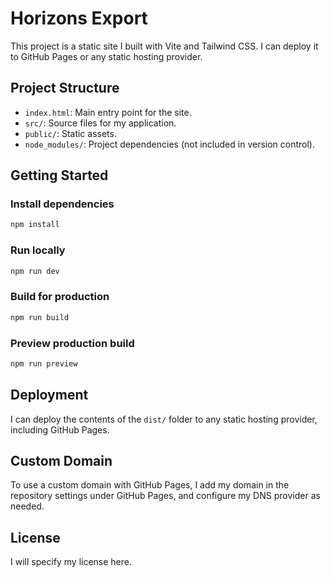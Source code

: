 # Horizons Export

This project is a static site I built with Vite and Tailwind CSS. I can deploy it to GitHub Pages or any static hosting provider.

## Project Structure
- `index.html`: Main entry point for the site.
- `src/`: Source files for my application.
- `public/`: Static assets.
- `node_modules/`: Project dependencies (not included in version control).

## Getting Started

### Install dependencies
```sh
npm install
```

### Run locally
```sh
npm run dev
```

### Build for production
```sh
npm run build
```

### Preview production build
```sh
npm run preview
```

## Deployment
I can deploy the contents of the `dist/` folder to any static hosting provider, including GitHub Pages.

## Custom Domain
To use a custom domain with GitHub Pages, I add my domain in the repository settings under GitHub Pages, and configure my DNS provider as needed.

## License
I will specify my license here.
